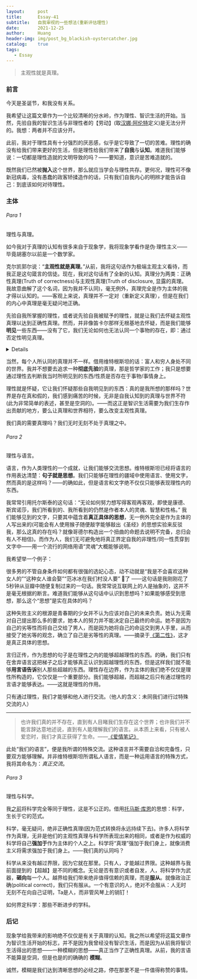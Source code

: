 ```yaml
---
layout:     post
title:      Essay-41
subtitle:   自我审视的一些想法(重新评估理性)
date:       2021-12-25
author:     Huang
header-img: img/post_bg_blackish-oystercatcher.jpg
catalog:    true
tags:
   - Essay
---
```


> 主观性就是真理。

### 前言

今天是圣诞节，和我没有关系。

我希望让这篇文章作为一个比较清晰的分水岭，作为理性、智识生活的开始。当然，先验自我的智识生活与非理性者的【劳动】(取[汉娜·阿伦特](https://zh.wikipedia.org/wiki/%E6%B1%89%E5%A8%9C%C2%B7%E9%98%BF%E4%BC%A6%E7%89%B9)定义)是无法分开的。我想：两者并不应该分开。

此前，我对于理性具有十分强烈的厌恶感，似乎是它导致了一切的苦难。理性的确没有给我们带来更好的生活，但是理性给我们带来了**自我**与**认知**。难道我们能够说：一切都是理性造就的文明导致的吗？——要知道，意识是苦难造就的。

既然我们已然被**抛入**这个世界，那么就应当学会与理性共存。更何况，理性可不像新冠病毒，没有愚蠢的政客矫揉造作的话，只有我们自我内心的明辨才能告诉自己：到底该如何对待理性。

### 主体

###### Para 1

理性与真理。

如今我对于真理的认知有很多来自于现象学，我将现象学看作是伪·理性主义——毕竟胡塞尔以前是一个数学家。

克尔凯郭尔说：“**主观性就是真理**。”从前，我将这句话作为极端主观主义看待，而我正是这句箴言的信徒。现在，我对这句话有了全新的认知。真理分为两类：正确性真理(Truth of correctness)与主观性真理(Truth of disclosure, 显露的真理。我故意曲解了这个名词，因为我并不认同)，毫无例外，真理完全是作为主体的我才得以认知的。——客观上来说，真理并不一定对（重新定义真理），但是在我们的内心中真理是毫无疑问地正确。

先验自我所掌握的理性，或者说先验自我被赋予的理性，就是让我们去怀疑主观性真理以达到正确性真理。然而，并非像笛卡尔那样无根基地去怀疑，而是我们能够**明见**一些东西——没有了它，我们无论如何也无法认同一个事物的存在，即：通过否定性明见真理。

<details>此处提到笛卡尔，并非污蔑。笛卡尔怀疑一切，他感到非常痛苦，只有“我思故我在”才能给他带来一丝实在。我们知道：存在先于本质，也先于思考。</details>

当然，每个人所认同的真理并不一样。借用维特根斯坦的话：富人和穷人身处不同的世界。我并不想要去追求一种**彻底先验**的真理，那是哲学家的工作；我只是想要通过理性去判断我当时所明见到的东西/性质是否存在于事物/事情身上。

理性就是怀疑，它让我们怀疑那些自我明见到的东西：真的是我所想的那样吗？世界是存在真和假的，我们感到痛苦的时候，无非是自我认知到的真理与世界不符(此为非常简单的表述，甚至是空洞的)。——而这正是智识生活需要为我们生存作出贡献的地方，要么让真理和世界相符，要么改变主观性真理。

我们真的需要真理吗？我们无时无刻不处于真理之中。

###### Para 2

理性与语言。

语言，作为人类理性的一个成就，让我们能够交流思想。维特根斯坦已经将语言的作用表达清楚：**句子就是思想**。我们只能够在理性的疆域中使用语言、使用文字，然而真的是这样吗？——的确如此，但是语言和文字绝不仅仅只能够表现理性内的东西。

我常常引用托尔斯泰的这句话：“无论如何努力想写得客观再客观，即使是康德、斯宾诺莎，我们所看到的、我所看到的仍然是作者本人的灵魂、智慧和性格。” 我们能够见到的文字，只要其中蕴含着**真正具体的思想**，无一例外完全是作为主体的人写出来的(可能会有人使用猴子随便敲字能够敲出《圣经》的思想实验来反驳我，那么这真的存在吗？就像哥德尔构造出一个扭曲的命题去说明不完备，总归会有人不相信)。而作为人，我们无可避免地将真正界定自我的非理性/同一性贯穿到文字中——用一个流行的网络用语“灵魂”大概能够说明。

我希望举一个例子：

很多男的不管自身条件如何都有很强的选妃心态，动不动就是“我是不会喜欢这种女人的”“这种女人谁会娶”“范冰冰在我们村没人要”   🤮了  ——这句话是我刚刚花了5秒钟从豆瓣中随便复制过来的一句话。我常常说互联网上的人是抽象的，这并不是毫无根据的断言。难道我们能够从这句话中认识到思想吗？如果能够感受到思想，那么这个“思想”是实在具体的吗？

这种失败主义的根源是青春期的少女并不认为应该对自己的未来负责。她认为无需对自己提出那么多的要求，她本人的努力并不能决定自己最终的命运。她不是因为自己的劣等性而将自己交给了男人，而是因为她将自己的命运交到男人手里，从而接受了她劣等的观念，确立了自己是劣等性的真理。——摘录于[《第二性》](https://book.douban.com/subject/25822104/)，这才是真正具体的思想。

言归正传，作为思想的句子是在理性之内的能够超越理性的东西。的确，我们只有在舍弃语言这把梯子之后才能够真正认识到超越理性的东西，但是这样我们就不能够**用言语告诉**别人那些超越的东西。理性存在边界，作为主体的我们绝不仅仅是理性所构造的，它仅仅是一个重要部分。我们能够超越，而超越之后只有通过理性的言语才能够表达。——这就是理性的作用。

只有通过理性，我们才能够和他人进行交流。（他人的含义：未同我们进行过特殊交流的人）

---

> 也许我们真的并不存在，直到有人目睹我们生存在这个世界；也许我们并不能言辞达意地述说，直到有人能理解我们的语言。从本质上来看，只有被人爱恋时，我们才真正获得了生命。——[《爱情笔记》](https://xn--29s704loyd.com/2021/06/04/Essays-in-Love/)

此处“我们的语言”，便是我所谓的特殊交流。这种语言并不需要自洽和完备性，只要双方能够理解。并非维特根斯坦所谓私人语言，而是一种运用语言的特殊方式，我将其命名为：*真正交流*。

###### Para 3

理性与科学。

我[之前](https://xn--29s704loyd.com/2021/08/26/Essay-27/)将科学完全等同于理性，这是不公正的。借用[托马斯·库恩](https://book.douban.com/subject/20376550/)的思想：科学，生长于它的范式。

科学，毫无疑问，绝非正确性真理(因为范式转换将永远持续下去)。许多人将科学作为真理，无非是他们的主观性真理与科学所表现出来的相同，或者是作为权威的科学将自己**强加于**作为主体的个人之上。科学将“真理”强加于我们身上，就像消费主义将需求强加于我们身上。——我们真的认同吗？

科学从来没有越过界限，因为它就在那里。只有人，才能越过界限。这种越界与我前面提到的【超越】是不同的概念。无论是否有意识或者自发，人，将科学作为武器，**砸向**每一个人。越界给我们带来绝非值得信赖的真理，而是**服从**。就像政治正确(political correct)，我们只有服从。一个有意识的人，绝对不会服从：人无时无刻不在向自己证明，Ta是人，而非管风琴上的销钉！

如何界定科学：那些不断进步的学科。

### 后记

现象学给我带来的影响绝不仅仅是有关于真理的认知。我之所以希望将这篇文章作为智识生活开始的标志，并不是因为我曾经没有智识生活，而是因为从前我将智识生活得出的思想——一种模糊的思想——真正当作了正确性真理。从前，我的言语不能算是空洞，但是也是的的确确的 **模糊**。

诚然，模糊是我们达到清晰思想的必经之路，停在那里不是一件值得称赞的事情。
